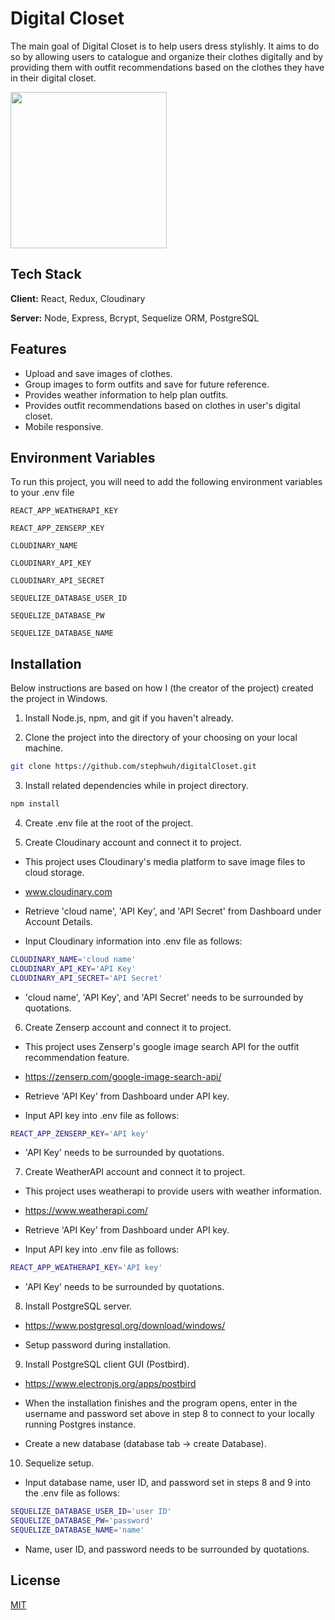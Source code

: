 
# Digital Closet

The main goal of Digital Closet is to help users dress stylishly. 
It aims to do so by allowing users to catalogue and organize their clothes digitally 
and by providing them with outfit recommendations based on the clothes they have in their digital closet. 

<img src="https://user-images.githubusercontent.com/56822167/138986771-0f67d3bd-28b2-402b-9c8f-9248ee65283d.PNG" width=250>


## Tech Stack

**Client:** React, Redux, Cloudinary

**Server:** Node, Express, Bcrypt, Sequelize ORM, PostgreSQL


## Features

- Upload and save images of clothes.
- Group images to form outfits and save for future reference. 
- Provides weather information to help plan outfits. 
- Provides outfit recommendations based on clothes in user's digital closet. 
- Mobile responsive.

  
## Environment Variables

To run this project, you will need to add the following environment variables to your .env file

`REACT_APP_WEATHERAPI_KEY`

`REACT_APP_ZENSERP_KEY`

`CLOUDINARY_NAME`

`CLOUDINARY_API_KEY`

`CLOUDINARY_API_SECRET`

`SEQUELIZE_DATABASE_USER_ID`

`SEQUELIZE_DATABASE_PW`

`SEQUELIZE_DATABASE_NAME`
## Installation

Below instructions are based on how I (the creator of the project) created the project in Windows.

1. Install Node.js, npm, and git if you haven't already. 

2. Clone the project into the directory of your choosing on your local machine. 

```bash
git clone https://github.com/stephwuh/digitalCloset.git
```

3. Install related dependencies while in project directory.  

```bash
npm install
```

4. Create .env file at the root of the project.

5. Create Cloudinary account and connect it to project.

  - This project uses Cloudinary's media platform to save image files to cloud storage. 

  - www.cloudinary.com

  - Retrieve 'cloud name', 'API Key', and 'API Secret' from Dashboard under Account Details.


  - Input Cloudinary information into .env file as follows: 

```bash
CLOUDINARY_NAME='cloud name'
CLOUDINARY_API_KEY='API Key'
CLOUDINARY_API_SECRET='API Secret'
```

  - 'cloud name', 'API Key', and 'API Secret' needs to be surrounded by quotations. 


6. Create Zenserp account and connect it to project.

  - This project uses Zenserp's google image search API for the outfit recommendation feature.

  - https://zenserp.com/google-image-search-api/


  - Retrieve 'API Key' from Dashboard under API key.

  - Input API key into .env file as follows: 

```bash
REACT_APP_ZENSERP_KEY='API key'
```

  - 'API Key' needs to be surrounded by quotations. 

7. Create WeatherAPI account and connect it to project.

  - This project uses weatherapi to provide users with weather information.

  - https://www.weatherapi.com/

  - Retrieve 'API Key' from Dashboard under API key.

  - Input API key into .env file as follows: 

```bash
REACT_APP_WEATHERAPI_KEY='API key'
```

  - 'API Key' needs to be surrounded by quotations. 

8. Install PostgreSQL server. 

  - https://www.postgresql.org/download/windows/

  - Setup password during installation. 

9. Install PostgreSQL client GUI (Postbird).

  - https://www.electronjs.org/apps/postbird

  - When the installation finishes and the program opens, enter in the username and password set above in step 8
to connect to your locally running Postgres instance.

  - Create a new database (database tab -> create Database).


10. Sequelize setup.

  - Input database name, user ID, and password set in steps 8 and 9 into the .env file as follows:   

```bash
SEQUELIZE_DATABASE_USER_ID='user ID'
SEQUELIZE_DATABASE_PW='password'
SEQUELIZE_DATABASE_NAME='name'
```

  - Name, user ID, and password needs to be surrounded by quotations. 



## License

[MIT](https://choosealicense.com/licenses/mit/)

  
